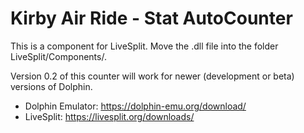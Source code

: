 # Kirby Air Ride - Stat AutoCounter

This is a component for LiveSplit. Move the .dll file into the folder LiveSplit/Components/.

Version 0.2 of this counter will work for newer (development or beta) versions of Dolphin.

- Dolphin Emulator: https://dolphin-emu.org/download/
- LiveSplit: https://livesplit.org/downloads/

